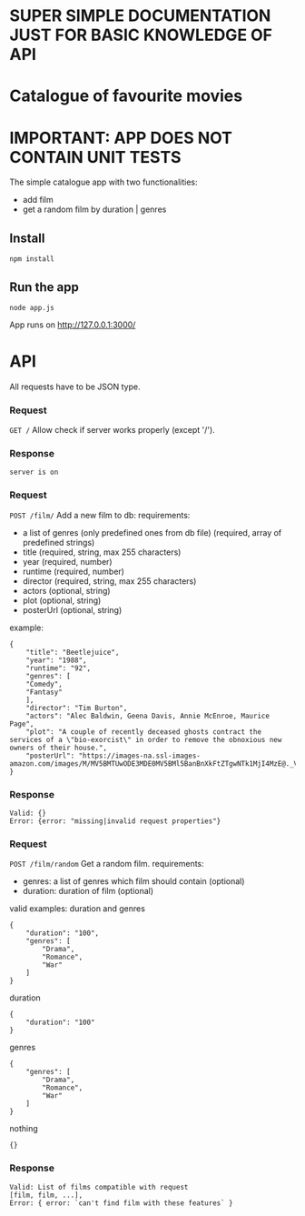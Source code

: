 # SUPER SIMPLE DOCUMENTATION JUST FOR BASIC KNOWLEDGE OF API
# Catalogue of favourite movies

# IMPORTANT: APP DOES NOT CONTAIN UNIT TESTS

The simple catalogue app with two functionalities:
 - add film
 - get a random film by duration | genres

## Install
    npm install
## Run the app
    node app.js

App runs on http://127.0.0.1:3000/
# API
All requests have to be JSON type.
### Request

`GET /`
    Allow check if server works properly (except '/').
### Response
    server is on
### Request

`POST /film/`
    Add a new film to db:
    requirements:
    
- a list of genres (only predefined ones from db file) (required, array of predefined strings)
- title (required, string, max 255 characters)
- year (required, number)
- runtime (required, number)
- director (required, string, max 255 characters)
- actors (optional, string)
- plot (optional, string)
- posterUrl (optional, string)

example: 

    {
        "title": "Beetlejuice",
        "year": "1988",
        "runtime": "92",
        "genres": [
        "Comedy",
        "Fantasy"
        ],
        "director": "Tim Burton",
        "actors": "Alec Baldwin, Geena Davis, Annie McEnroe, Maurice Page",
        "plot": "A couple of recently deceased ghosts contract the services of a \"bio-exorcist\" in order to remove the obnoxious new owners of their house.",
        "posterUrl": "https://images-na.ssl-images-amazon.com/images/M/MV5BMTUwODE3MDE0MV5BMl5BanBnXkFtZTgwNTk1MjI4MzE@._V1_SX300.jpg"
    }
### Response
    Valid: {}
    Error: {error: "missing|invalid request properties"}
### Request

`POST /film/random`
    Get a random film.
    requirements:
    
 - genres: a list of genres which film should contain (optional)
 - duration: duration of film (optional)

valid examples:
duration and genres

    {
    	"duration": "100",
    	"genres": [
            "Drama",
            "Romance",
            "War"
        ]   
    }
    
duration

    {
    	"duration": "100"
    }
    
genres

    {
    	"genres": [
            "Drama",
            "Romance",
            "War"
        ]
    }

nothing

    {}
    
### Response
    Valid: List of films compatible with request
    [film, film, ...],
    Error: { error: `can't find film with these features` }